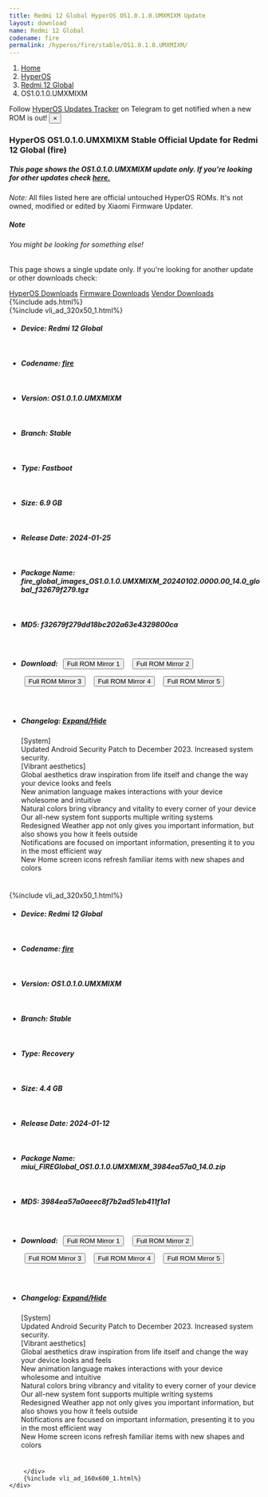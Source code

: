 ```yaml
---
title: Redmi 12 Global HyperOS OS1.0.1.0.UMXMIXM Update
layout: download
name: Redmi 12 Global
codename: fire
permalink: /hyperos/fire/stable/OS1.0.1.0.UMXMIXM/
---
```

<nav aria-label="breadcrumb">
    <ol class="breadcrumb">
        <li class="breadcrumb-item"><a href="/">Home</a></li>
        <li class="breadcrumb-item"><a href="/hyperos/">HyperOS</a></li>
        <li class="breadcrumb-item"><a href="/hyperos/fire/">Redmi 12 Global</a></li>
        <li class="breadcrumb-item active" aria-current="page">OS1.0.1.0.UMXMIXM</li>
    </ol>
</nav>
<div class="alert alert-primary alert-dismissible fade show" role="alert">
    Follow <a href="https://t.me/MIUIUpdatesTracker" class="alert-link">HyperOS Updates Tracker</a> on Telegram to get
    notified when a new ROM is out!
    <button type="button" class="close" data-dismiss="alert" aria-label="Close">
        <span aria-hidden="true">&times;</span>
    </button>
</div>
<div class="col-12 mx-auto">
    <h3 class="title bg-light p-2 rounded">HyperOS OS1.0.1.0.UMXMIXM Stable Official Update for Redmi 12 Global (fire)</h3>
    <h5>This page shows the OS1.0.1.0.UMXMIXM update only. If you're looking for other updates check
        <a href="/hyperos/fire/">here.</a></h5>
    <p><i>Note: </i>All files listed here are official untouched HyperOS ROMs.
        It's not owned, modified or edited by Xiaomi Firmware Updater.</p>
    <div class="card">
        <div class="card-body">
            <h5 class="card-title">Note</h5>
            <h6 class="card-subtitle mb-2 text-muted">You might be looking for something else!</h6>
            <p class="card-text">This page shows a single update only.
                If you're looking for another update or other downloads check:</p>
            <a href="/hyperos/" class="card-link">HyperOS Downloads</a>
            <a href="/firmware/" class="card-link">Firmware Downloads</a>
            <a href="/vendor/" class="card-link">Vendor Downloads</a>
        </div>
    </div>
    {%include ads.html%}
    <div class="row justify-content-center">
        <div class="col-10" id="downloads">
                    <div class="card card-body">
            {%include vli_ad_320x50_1.html%}
            <ul class="list-unstyled">
                <li style="padding-bottom: 10px;">
                    <h5><b>Device: </b>Redmi 12 Global</h5>
                </li>
                <li style="padding-bottom: 10px;">
                    <h5><b>Codename: </b> <a href="/hyperos/fire/" target="_blank">fire</a> </h5>
                </li>
                <li style="padding-bottom: 10px;">
                    <h5><b>Version: </b>OS1.0.1.0.UMXMIXM</h5>
                </li>
                <li style="padding-bottom: 10px;">
                    <h5><b>Branch: </b>Stable</h5>
                </li>
                <li style="padding-bottom: 10px;">
                    <h5><b>Type: </b>Fastboot</h5>
                </li>
                <li style="padding-bottom: 10px;">
                    <h5><b>Size: </b>6.9 GB</h5>
                </li>
                <li style="padding-bottom: 10px;">
                    <h5><b>Release Date: </b>2024-01-25</h5>
                </li>
                <li style="padding-bottom: 10px;">
                    <h5><b>Package Name: </b><span id="filename" class="text-dark">fire_global_images_OS1.0.1.0.UMXMIXM_20240102.0000.00_14.0_global_f32679f279.tgz</span></h5>
                </li>
                <li style="padding-bottom: 10px;">
                    <h5><b>MD5: </b><span id="md5" class="text-muted">f32679f279dd18bc202a63e4329800ca</span></h5>
                </li>
                <li style="padding-bottom: 10px;">
                    <h5><b>Download: </b> <button type="button" id="download" class="btn btn-primary" style="margin: 7px;" onclick="window.open('https://cdn-ota.azureedge.net/OS1.0.1.0.UMXMIXM/fire_global_images_OS1.0.1.0.UMXMIXM_20240102.0000.00_14.0_global_f32679f279.tgz', '_blank');"><i class="fa fa-download"></i> Full ROM Mirror 1</button> <button type="button" id="download" class="btn btn-primary" style="margin: 7px;" onclick="window.open('https://cdnorg.d.miui.com/OS1.0.1.0.UMXMIXM/fire_global_images_OS1.0.1.0.UMXMIXM_20240102.0000.00_14.0_global_f32679f279.tgz', '_blank');"><i class="fa fa-download"></i> Full ROM Mirror 2</button> <button type="button" id="download" class="btn btn-primary" style="margin: 7px;" onclick="window.open('https://bn.d.miui.com/OS1.0.1.0.UMXMIXM/fire_global_images_OS1.0.1.0.UMXMIXM_20240102.0000.00_14.0_global_f32679f279.tgz', '_blank');"><i class="fa fa-download"></i> Full ROM Mirror 3</button> <button type="button" id="download" class="btn btn-primary" style="margin: 7px;" onclick="window.open('https://bigota.d.miui.com/OS1.0.1.0.UMXMIXM/fire_global_images_OS1.0.1.0.UMXMIXM_20240102.0000.00_14.0_global_f32679f279.tgz', '_blank');"><i class="fa fa-download"></i> Full ROM Mirror 4</button> <button type="button" id="download" class="btn btn-primary" style="margin: 7px;" onclick="window.open('https://hugeota.d.miui.com/OS1.0.1.0.UMXMIXM/fire_global_images_OS1.0.1.0.UMXMIXM_20240102.0000.00_14.0_global_f32679f279.tgz', '_blank');"><i class="fa fa-download"></i> Full ROM Mirror 5</button></h5>
                </li>
                <li style="padding-bottom: 10px;">
                    <h5><b>Changelog: </b><a href="#fire_1_changelog" data-toggle="collapse" role="button"
                            aria-expanded="false" aria-controls="fire_1_changelog"> <i class="fa fa-arrow-down"
                                aria-hidden="true"></i> Expand/Hide</a></h5>
                    <div class="collapse" id="fire_1_changelog">
                        <p id="changelog_text">[System]<br>Updated Android Security Patch to December 2023. Increased system security.<br>[Vibrant aesthetics]<br>Global aesthetics draw inspiration from life itself and change the way your device looks and feels<br>New animation language makes interactions with your device wholesome and intuitive<br>Natural colors bring vibrancy and vitality to every corner of your device<br>Our all-new system font supports multiple writing systems<br>Redesigned Weather app not only gives you important information, but also shows you how it feels outside<br>Notifications are focused on important information, presenting it to you in the most efficient way<br>New Home screen icons refresh familiar items with new shapes and colors</p>
                    </div>
                </li>
            </ul>
        </div>
        <div class="card card-body">
            {%include vli_ad_320x50_1.html%}
            <ul class="list-unstyled">
                <li style="padding-bottom: 10px;">
                    <h5><b>Device: </b>Redmi 12 Global</h5>
                </li>
                <li style="padding-bottom: 10px;">
                    <h5><b>Codename: </b> <a href="/hyperos/fire/" target="_blank">fire</a> </h5>
                </li>
                <li style="padding-bottom: 10px;">
                    <h5><b>Version: </b>OS1.0.1.0.UMXMIXM</h5>
                </li>
                <li style="padding-bottom: 10px;">
                    <h5><b>Branch: </b>Stable</h5>
                </li>
                <li style="padding-bottom: 10px;">
                    <h5><b>Type: </b>Recovery</h5>
                </li>
                <li style="padding-bottom: 10px;">
                    <h5><b>Size: </b>4.4 GB</h5>
                </li>
                <li style="padding-bottom: 10px;">
                    <h5><b>Release Date: </b>2024-01-12</h5>
                </li>
                <li style="padding-bottom: 10px;">
                    <h5><b>Package Name: </b><span id="filename" class="text-dark">miui_FIREGlobal_OS1.0.1.0.UMXMIXM_3984ea57a0_14.0.zip</span></h5>
                </li>
                <li style="padding-bottom: 10px;">
                    <h5><b>MD5: </b><span id="md5" class="text-muted">3984ea57a0aeec8f7b2ad51eb411f1a1</span></h5>
                </li>
                <li style="padding-bottom: 10px;">
                    <h5><b>Download: </b> <button type="button" id="download" class="btn btn-primary" style="margin: 7px;" onclick="window.open('https://cdn-ota.azureedge.net/OS1.0.1.0.UMXMIXM/miui_FIREGlobal_OS1.0.1.0.UMXMIXM_3984ea57a0_14.0.zip', '_blank');"><i class="fa fa-download"></i> Full ROM Mirror 1</button> <button type="button" id="download" class="btn btn-primary" style="margin: 7px;" onclick="window.open('https://cdnorg.d.miui.com/OS1.0.1.0.UMXMIXM/miui_FIREGlobal_OS1.0.1.0.UMXMIXM_3984ea57a0_14.0.zip', '_blank');"><i class="fa fa-download"></i> Full ROM Mirror 2</button> <button type="button" id="download" class="btn btn-primary" style="margin: 7px;" onclick="window.open('https://bn.d.miui.com/OS1.0.1.0.UMXMIXM/miui_FIREGlobal_OS1.0.1.0.UMXMIXM_3984ea57a0_14.0.zip', '_blank');"><i class="fa fa-download"></i> Full ROM Mirror 3</button> <button type="button" id="download" class="btn btn-primary" style="margin: 7px;" onclick="window.open('https://bigota.d.miui.com/OS1.0.1.0.UMXMIXM/miui_FIREGlobal_OS1.0.1.0.UMXMIXM_3984ea57a0_14.0.zip', '_blank');"><i class="fa fa-download"></i> Full ROM Mirror 4</button> <button type="button" id="download" class="btn btn-primary" style="margin: 7px;" onclick="window.open('https://hugeota.d.miui.com/OS1.0.1.0.UMXMIXM/miui_FIREGlobal_OS1.0.1.0.UMXMIXM_3984ea57a0_14.0.zip', '_blank');"><i class="fa fa-download"></i> Full ROM Mirror 5</button></h5>
                </li>
                <li style="padding-bottom: 10px;">
                    <h5><b>Changelog: </b><a href="#fire_2_changelog" data-toggle="collapse" role="button"
                            aria-expanded="false" aria-controls="fire_2_changelog"> <i class="fa fa-arrow-down"
                                aria-hidden="true"></i> Expand/Hide</a></h5>
                    <div class="collapse" id="fire_2_changelog">
                        <p id="changelog_text">[System]<br>Updated Android Security Patch to December 2023. Increased system security.<br>[Vibrant aesthetics]<br>Global aesthetics draw inspiration from life itself and change the way your device looks and feels<br>New animation language makes interactions with your device wholesome and intuitive<br>Natural colors bring vibrancy and vitality to every corner of your device<br>Our all-new system font supports multiple writing systems<br>Redesigned Weather app not only gives you important information, but also shows you how it feels outside<br>Notifications are focused on important information, presenting it to you in the most efficient way<br>New Home screen icons refresh familiar items with new shapes and colors</p>
                    </div>
                </li>
            </ul>
        </div>

        </div>
        {%include vli_ad_160x600_1.html%}
    </div>
</div>
